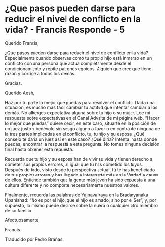 # ¿Que pasos pueden darse para reducir el nivel de conflicto en la vida? - Francis Responde - 5

Querido Francis,

¿Que pasos pueden darse para reducir el nivel de conflicto en la vida? Especialmente cuando observas como tu propio hijo está inmerso en un conflicto con una persona que actúa completamente desde el condicionamiento y repite patrones egoicos. Alguien que cree que tiene razón y corrige a todos los demás.

Gracias.

Querido Aesh,

Haz por tu parte lo mejor que puedas para resolver el conflicto. Dada una situación, es mucho más fácil cambiar tu actitud que intentar cambiar a los demás. No alberges expectativa alguna sobre tu hijo o su mujer. Lee mi respuesta sobre expectativas en el Canal Advaita de mi página web. “Hacer lo mejor que puedas” quiere decir, en este caso, situarte en la posición de un juez justo y benévolo sin sesgo alguno a favor o en contra de ninguna de la tres partes implicadas en el conflicto, tu, tu hijo y su esposa. ¿Qué consejo te daría un juez así en este caso? ¿Qué diría? Intenta, hasta donde puedas, encontrar la respuesta a esta pregunta. No tomes ninguna decisión final hasta obtener esta repuesta.

Recuerda que tu hijo y su esposa han de vivir su vida y tienen derecho a cometer sus propios errores, al igual que tu has cometido los tuyos. Después de todo, visto desde tu perspectiva actual, tú te has beneficiado de tus propios errores y has llegado a interesarte más en la Verdad a causa de ellos. Entiende también que la gente más joven ha sido expuesta a una cultura diferente y no comporte necesariamente nuestros valores.

Finalmente, recuerda las palabras de Yajnavalkaya en la Bradaryanaka Upanishad: “No es por el hijo, que el hijo es amado, sino por el Ser”, y, por supuesto, lo mismo puede decirse sobre la nuera o cualquier otro miembro de su familia.

Afectuosamente,

Francis.

Traducido por Pedro Brañas.

